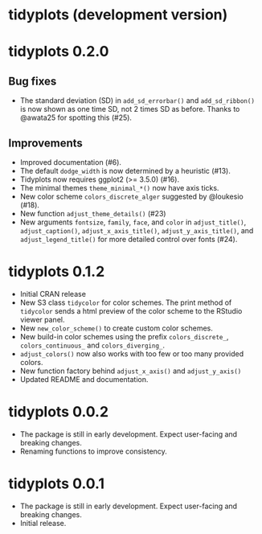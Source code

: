 # tidyplots (development version)

# tidyplots 0.2.0

## Bug fixes

* The standard deviation (SD) in `add_sd_errorbar()` and `add_sd_ribbon()` is now shown as
one time SD, not 2 times SD as before. Thanks to @awata25 for spotting this (#25).

## Improvements

* Improved documentation (#6).
* The default `dodge_width` is now determined by a heuristic (#13).
* Tidyplots now requires ggplot2 (>= 3.5.0) (#16).
* The minimal themes `theme_minimal_*()` now have axis ticks.
* New color scheme `colors_discrete_alger` suggested by @loukesio (#18).
* New function `adjust_theme_details()` (#23)
* New arguments `fontsize`, `family`, `face`, and `color` in 
`adjust_title()`, `adjust_caption()`, `adjust_x_axis_title()`,  `adjust_y_axis_title()`, 
and `adjust_legend_title()` for more detailed control over fonts (#24).

# tidyplots 0.1.2

* Initial CRAN release
* New S3 class `tidycolor` for color schemes. The print method of `tidycolor` sends a html preview of the color scheme to the RStudio viewer panel.
* New `new_color_scheme()` to create custom color schemes.
* New build-in color schemes using the prefix `colors_discrete_`, `colors_continuous_` and `colors_diverging_`. 
* `adjust_colors()` now also works with too few or too many provided colors.
* New function factory behind `adjust_x_axis()` and `adjust_y_axis()`
* Updated README and documentation.

# tidyplots 0.0.2

* The package is still in early development. Expect user-facing and breaking changes.
* Renaming functions to improve consistency.

# tidyplots 0.0.1

* The package is still in early development. Expect user-facing and breaking changes.
* Initial release.
